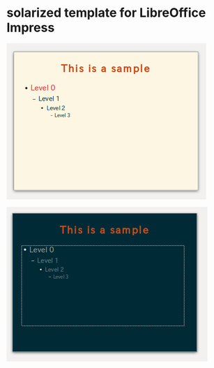 solarized template for LibreOffice Impress
===

![solarized light](./solarized_light.png)

![solarized dark](./solarized_dark.png)
